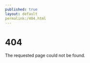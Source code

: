 ```yaml
---
published: true
layout: default
permalink:/404.html
---
```


# 404

The requested page could not be found.</p>
